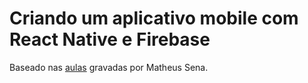 # Criando um aplicativo mobile com React Native e Firebase

Baseado nas [aulas](https://www.youtube.com/watch?v=dQw4w9WgXcQ) gravadas por Matheus Sena.